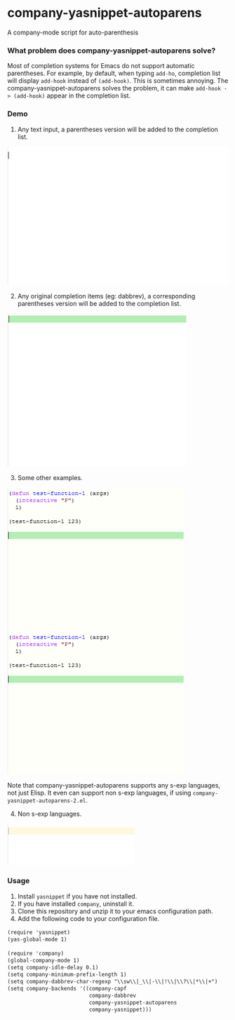 # company-yasnippet-autoparens
A company-mode script for auto-parenthesis

### What problem does company-yasnippet-autoparens solve?

Most of completion systems for Emacs do not support automatic parentheses. For example, by default, when typing `add-ho`, completion list will display `add-hook` instead of `(add-hook)`. This is sometimes annoying. The company-yasnippet-autoparens solves the problem, it can make `add-hook - > (add-hook)` appear in the completion list.



### Demo

1. Any text input, a parentheses version will be added to the completion list.

<img src="./demo-1.gif">

2. Any original completion items (eg: dabbrev), a corresponding parentheses version will be added to the completion list.

<img src="./demo-2.gif">

3. Some other examples.

<img src="./demo-3.gif">

<img src="./demo-4.gif">

Note that company-yasnippet-autoparens supports any s-exp languages, not just Elisp. It even can support non s-exp languages, if using `company-yasnippet-autoparens-2.el`.

4. Non s-exp languages.

<img src="./demo-5.gif">

   




### Usage

1. Install `yasnippet` if you have not installed.
2. If you have installed `company`, uninstall it.
3. Clone this repository and unzip it to your emacs configuration path.
4. Add the following code to your configuration file.
```
(require 'yasnippet)
(yas-global-mode 1)

(require 'company)
(global-company-mode 1)
(setq company-idle-delay 0.1)
(setq company-minimum-prefix-length 1)
(setq company-dabbrev-char-regexp "\\sw\\|_\\|-\\|!\\|\\?\\|*\\|+")
(setq company-backends '((company-capf
                          company-dabbrev
                          company-yasnippet-autoparens
                          company-yasnippet)))
```


